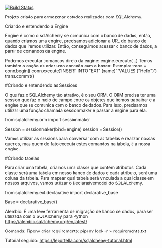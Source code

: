 [![Build Status](https://travis-ci.org/aliniribeiroo/sqlalchemy_li.svg?branch=master)](https://travis-ci.org/aliniribeiroo/sqlalchemy_li)

Projeto criado para armazenar estudos realizados com SQLAlchemy.



Criando e entendendo a Engine


Engine é como o sqlAlchemy se comunica com o banco de dados, então, quando criamos uma engine,
precisamos adicionar a URL do banco de dados que iremos utilizar.
Então, conseguimos acessar o banco de dados, a partir de comandos da engine.

Podemos executar comandos direto da engine:  engine.execute(...)
Temos também a opção de criar uma conexão com o banco:
Exemplo:
trans = conn.begin()
conn.execute('INSERT INTO "EX1" (name)'
             'VALUES ("Hello")')
trans.commit()


#Criando e entendendo as Sessions


O que faz o SQLAlchemy tão atrativo, é o seu ORM. O ORM precisa ter uma session que faz o meio de campo entre os objetos que iremos trabalhar e a engine que se comunica com o banco de dados.
Para isso, precisamos utilizar uma função chamada sessionmaker e passar a engine para ela.


from sqlalchemy.orm import sessionmaker

Session = sessionmaker(bind=engine)
session = Session()

Vamos utilizar as sessions para conversar com as tabelas e realizar nossas queries, mas quem de fato executa estes comandos na tabela, é a nossa engine.



#Criando tabelas

Para criar uma tabela, criamos uma classe que contém atributos. Cada classe será uma tabela em nosso banco de dados e cada atributo, será uma coluna da tabela.
Para mapear qual tabela será vinculada a qual classe em nossos arquivos, vamos utilizar o Declarativemodel do SQLALchemy.

from sqlalchemy.ext.declarative import declarative_base

Base = declarative_base()




Alembic:
É uma leve ferramenta de migração de banco de dados, para ser utilizada com o SQLAlchemy para Python.
https://alembic.sqlalchemy.org/en/latest/



Comands:
Pipenv criar requirements: pipenv lock -r > requirements.txt




















































Tutorial seguido: https://leportella.com/sqlalchemy-tutorial.html